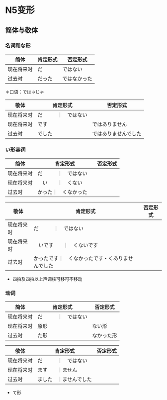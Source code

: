 # N5变形

## 简体与敬体

### 名词和な形

简体 | 肯定形式 | 否定形式
---|---|---
现在将来时 | だ | ではない
过去时 | だった | ではなかった

＊口语：では→じゃ　

敬体 | 肯定形式 | 否定形式
---|---|---
现在将来时  | だ　　　｜　ではない
 现在将来时| です　　| ではありません
 过去时    | でした　| ではありませんでした

### い形容词

简体 | 肯定形式 | 否定形式
---|---|---
现在将来时  | だ　　　｜　ではない
现在将来时  | 　い　　｜　くない　
过去时      |   かった｜　くなかった　

敬体 | 肯定形式 | 否定形式
---|---|---
现在将来时  | だ　　　｜　ではない
现在将来时  | 　いです　　｜　くないです　
过去时      |   かったです｜　くなかったです・くありませんでした　

* 四拍及四拍以上声调核可移可不移动

### 动词

简体 | 肯定形式 | 否定形式
---|---|---
现在将来时  | だ　　　｜　ではない
现在将来时| 原形  | ない形
过去时 | た形 |  なかった形

敬体 | 肯定形式 | 否定形式
---|---|---
现在将来时  | だ　　　｜　ではない
现在将来时| ます　　｜ません
过去时    | ました　｜ませんでした

* て形
